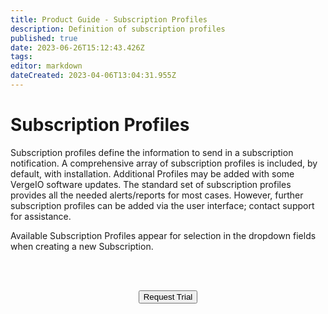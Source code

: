 ```yaml
---
title: Product Guide - Subscription Profiles
description: Definition of subscription profiles
published: true
date: 2023-06-26T15:12:43.426Z
tags: 
editor: markdown
dateCreated: 2023-04-06T13:04:31.955Z
---
```


# Subscription Profiles
Subscription profiles define the information to send in a subscription notification.
A comprehensive array of subscription profiles is included, by default, with installation. Additional Profiles may be added with some VergeIO software updates. The standard set of subscription profiles provides all the needed alerts/reports for most cases. However, further subscription profiles can be added via the user interface; contact support for assistance.

Available Subscription Profiles appear for selection in the dropdown fields when creating a new Subscription.

<br>   



<br>

<div style="text-align:center; margin-bottom:5px">

  <a href="https://www.verge.io/test-drive#Demo-Section"><button class="button-cta">Request Trial</button></a>
</div>

